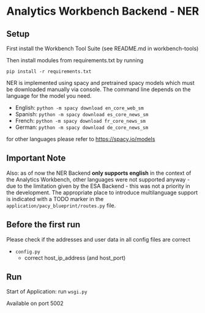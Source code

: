 # Analytics Workbench Backend - NER

## Setup
First install the Workbench Tool Suite (see README.md in workbench-tools)

Then install modules from requirements.txt by running

`pip install -r requirements.txt`

NER is implemented using spacy and pretrained spacy models which must be downloaded manually via console.
The command line depends on the language for the model you need.

- English: `python -m spacy download en_core_web_sm`
- Spanish: `python -m spacy download es_core_news_sm`
- French: `python -m spacy download fr_core_news_sm`
- German: `python -m spacy download de_core_news_sm`

for other languages please refer to https://spacy.io/models

## Important Note

Also: as of now the NER Backend **only supports english** in the context of the Analytics Workbench, 
other languages were not supported anyway - due to the limitation given by the ESA Backend - 
this was not a priority in the development. The appropriate place to introduce multilanguage support is 
indicated with a TODO marker in the `application/pacy_blueprint/routes.py` file. 

## Before the first run
Please check if the addresses and user data in all config files are correct
- `config.py`
	- correct host_ip_address (and host_port)

## Run
Start of Application: run `wsgi.py`

Available on port 5002